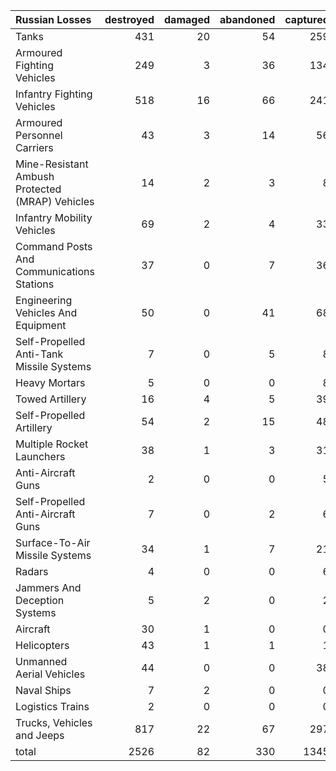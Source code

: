 | Russian Losses                                   |   destroyed |   damaged |   abandoned |   captured |   total |
|:-------------------------------------------------|------------:|----------:|------------:|-----------:|--------:|
| Tanks                                            |         431 |        20 |          54 |        259 |     764 |
| Armoured Fighting Vehicles                       |         249 |         3 |          36 |        134 |     422 |
| Infantry Fighting Vehicles                       |         518 |        16 |          66 |        241 |     841 |
| Armoured Personnel Carriers                      |          43 |         3 |          14 |         56 |     116 |
| Mine-Resistant Ambush Protected  (MRAP) Vehicles |          14 |         2 |           3 |          8 |      27 |
| Infantry Mobility Vehicles                       |          69 |         2 |           4 |         33 |     108 |
| Command Posts And Communications Stations        |          37 |         0 |           7 |         36 |      80 |
| Engineering Vehicles And Equipment               |          50 |         0 |          41 |         68 |     159 |
| Self-Propelled Anti-Tank Missile Systems         |           7 |         0 |           5 |          8 |      20 |
| Heavy Mortars                                    |           5 |         0 |           0 |          8 |      13 |
| Towed Artillery                                  |          16 |         4 |           5 |         39 |      64 |
| Self-Propelled Artillery                         |          54 |         2 |          15 |         48 |     119 |
| Multiple Rocket Launchers                        |          38 |         1 |           3 |         31 |      73 |
| Anti-Aircraft Guns                               |           2 |         0 |           0 |          5 |       7 |
| Self-Propelled Anti-Aircraft Guns                |           7 |         0 |           2 |          6 |      15 |
| Surface-To-Air Missile Systems                   |          34 |         1 |           7 |         21 |      63 |
| Radars                                           |           4 |         0 |           0 |          6 |      10 |
| Jammers And Deception Systems                    |           5 |         2 |           0 |          2 |       9 |
| Aircraft                                         |          30 |         1 |           0 |          0 |      31 |
| Helicopters                                      |          43 |         1 |           1 |          1 |      46 |
| Unmanned Aerial Vehicles                         |          44 |         0 |           0 |         38 |      82 |
| Naval Ships                                      |           7 |         2 |           0 |          0 |       9 |
| Logistics Trains                                 |           2 |         0 |           0 |          0 |       2 |
| Trucks, Vehicles and Jeeps                       |         817 |        22 |          67 |        297 |    1203 |
| total                                            |        2526 |        82 |         330 |       1345 |    4283 |